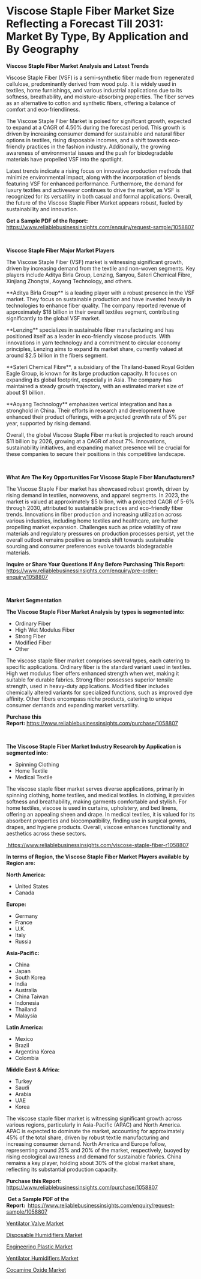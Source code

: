 <p><h1>Viscose Staple Fiber Market Size Reflecting a Forecast Till 2031: Market By Type, By Application and By Geography</h1></p><p><strong>Viscose Staple Fiber Market Analysis and Latest Trends</strong></p>
<p><p>Viscose Staple Fiber (VSF) is a semi-synthetic fiber made from regenerated cellulose, predominantly derived from wood pulp. It is widely used in textiles, home furnishings, and various industrial applications due to its softness, breathability, and moisture-absorbing properties. The fiber serves as an alternative to cotton and synthetic fibers, offering a balance of comfort and eco-friendliness.</p><p>The Viscose Staple Fiber Market is poised for significant growth, expected to expand at a CAGR of 4.50% during the forecast period. This growth is driven by increasing consumer demand for sustainable and natural fiber options in textiles, rising disposable incomes, and a shift towards eco-friendly practices in the fashion industry. Additionally, the growing awareness of environmental issues and the push for biodegradable materials have propelled VSF into the spotlight. </p><p>Latest trends indicate a rising focus on innovative production methods that minimize environmental impact, along with the incorporation of blends featuring VSF for enhanced performance. Furthermore, the demand for luxury textiles and activewear continues to drive the market, as VSF is recognized for its versatility in both casual and formal applications. Overall, the future of the Viscose Staple Fiber Market appears robust, fueled by sustainability and innovation.</p></p>
<p><strong>Get a Sample PDF of the Report:&nbsp;</strong> <a href="https://www.reliablebusinessinsights.com/enquiry/request-sample/1058807?utm_campaign=113&utm_medium=2&utm_source=Github&utm_content=ia&utm_term=04112024&utm_id=viscose-staple-fiber">https://www.reliablebusinessinsights.com/enquiry/request-sample/1058807</a></p>
<p>&nbsp;</p>
<p><strong>Viscose Staple Fiber Major Market Players</strong></p>
<p><p>The Viscose Staple Fiber (VSF) market is witnessing significant growth, driven by increasing demand from the textile and non-woven segments. Key players include Aditya Birla Group, Lenzing, Sanyou, Sateri Chemical Fibre, Xinjiang Zhongtai, Aoyang Technology, and others.</p><p>**Aditya Birla Group** is a leading player with a robust presence in the VSF market. They focus on sustainable production and have invested heavily in technologies to enhance fiber quality. The company reported revenue of approximately $18 billion in their overall textiles segment, contributing significantly to the global VSF market.</p><p>**Lenzing** specializes in sustainable fiber manufacturing and has positioned itself as a leader in eco-friendly viscose products. With innovations in yarn technology and a commitment to circular economy principles, Lenzing aims to expand its market share, currently valued at around $2.5 billion in the fibers segment.</p><p>**Sateri Chemical Fibre**, a subsidiary of the Thailand-based Royal Golden Eagle Group, is known for its large production capacity. It focuses on expanding its global footprint, especially in Asia. The company has maintained a steady growth trajectory, with an estimated market size of about $1 billion.</p><p>**Aoyang Technology** emphasizes vertical integration and has a stronghold in China. Their efforts in research and development have enhanced their product offerings, with a projected growth rate of 5% per year, supported by rising demand.</p><p>Overall, the global Viscose Staple Fiber market is projected to reach around $11 billion by 2026, growing at a CAGR of about 7%. Innovations, sustainability initiatives, and expanding market presence will be crucial for these companies to secure their positions in this competitive landscape.</p></p>
<p>&nbsp;</p>
<p><strong>What Are The Key Opportunities For Viscose Staple Fiber Manufacturers?</strong></p>
<p><p>The Viscose Staple Fiber market has showcased robust growth, driven by rising demand in textiles, nonwovens, and apparel segments. In 2023, the market is valued at approximately $5 billion, with a projected CAGR of 5-6% through 2030, attributed to sustainable practices and eco-friendly fiber trends. Innovations in fiber production and increasing utilization across various industries, including home textiles and healthcare, are further propelling market expansion. Challenges such as price volatility of raw materials and regulatory pressures on production processes persist, yet the overall outlook remains positive as brands shift towards sustainable sourcing and consumer preferences evolve towards biodegradable materials.</p></p>
<p><strong>Inquire or Share Your Questions If Any Before Purchasing This Report:</strong> <a href="https://www.reliablebusinessinsights.com/enquiry/pre-order-enquiry/1058807?utm_campaign=113&utm_medium=2&utm_source=Github&utm_content=ia&utm_term=04112024&utm_id=viscose-staple-fiber">https://www.reliablebusinessinsights.com/enquiry/pre-order-enquiry/1058807</a></p>
<p>&nbsp;</p>
<p><strong>Market Segmentation</strong></p>
<p><strong>The Viscose Staple Fiber Market Analysis by types is segmented into:</strong></p>
<p><ul><li>Ordinary Fiber</li><li>High Wet Modulus Fiber</li><li>Strong Fiber</li><li>Modified Fiber</li><li>Other</li></ul></p>
<p><p>The viscose staple fiber market comprises several types, each catering to specific applications. Ordinary fiber is the standard variant used in textiles. High wet modulus fiber offers enhanced strength when wet, making it suitable for durable fabrics. Strong fiber possesses superior tensile strength, used in heavy-duty applications. Modified fiber includes chemically altered variants for specialized functions, such as improved dye affinity. Other fibers encompass niche products, catering to unique consumer demands and expanding market versatility.</p></p>
<p><strong>Purchase this Report:&nbsp;</strong><a href="https://www.reliablebusinessinsights.com/purchase/1058807?utm_campaign=113&utm_medium=2&utm_source=Github&utm_content=ia&utm_term=04112024&utm_id=viscose-staple-fiber">https://www.reliablebusinessinsights.com/purchase/1058807</a></p>
<p>&nbsp;</p>
<p><strong>The Viscose Staple Fiber Market Industry Research by Application is segmented into:</strong></p>
<p><ul><li>Spinning Clothing</li><li>Home Textile</li><li>Medical Textile</li></ul></p>
<p><p>The viscose staple fiber market serves diverse applications, primarily in spinning clothing, home textiles, and medical textiles. In clothing, it provides softness and breathability, making garments comfortable and stylish. For home textiles, viscose is used in curtains, upholstery, and bed linens, offering an appealing sheen and drape. In medical textiles, it is valued for its absorbent properties and biocompatibility, finding use in surgical gowns, drapes, and hygiene products. Overall, viscose enhances functionality and aesthetics across these sectors.</p></p>
<p><a href="https://www.reliablebusinessinsights.com/viscose-staple-fiber-r1058807?utm_campaign=113&utm_medium=2&utm_source=Github&utm_content=ia&utm_term=04112024&utm_id=viscose-staple-fiber">&nbsp;https://www.reliablebusinessinsights.com/viscose-staple-fiber-r1058807</a></p>
<p><strong>In terms of Region, the Viscose Staple Fiber Market Players available by Region are:</strong></p>
<p>
    <p> <strong> North America: </strong>
        <ul>
            <li>United States</li>
            <li>Canada</li>
        </ul>
        </p> 
    <p> <strong> Europe: </strong>
        <ul>
            <li>Germany</li>
            <li>France</li>
            <li>U.K.</li>
            <li>Italy</li>
            <li>Russia</li>
        </ul>
        </p> 
    <p> <strong> Asia-Pacific: </strong>
        <ul>
            <li>China</li>
            <li>Japan</li>
            <li>South Korea</li>
            <li>India</li>
            <li>Australia</li>
            <li>China Taiwan</li>
            <li>Indonesia</li>
            <li>Thailand</li>
            <li>Malaysia</li>
        </ul>
        </p> 
    <p> <strong> Latin America: </strong>
        <ul>
            <li>Mexico</li>
            <li>Brazil</li>
            <li>Argentina Korea</li>
            <li>Colombia</li>
        </ul>
        </p> 
    <p> <strong> Middle East & Africa: </strong>
        <ul>
            <li>Turkey</li>
            <li>Saudi</li>
            <li>Arabia</li>
            <li>UAE</li>
            <li>Korea</li>
        </ul>
    </p>
    </p>
<p><p>The viscose staple fiber market is witnessing significant growth across various regions, particularly in Asia-Pacific (APAC) and North America. APAC is expected to dominate the market, accounting for approximately 45% of the total share, driven by robust textile manufacturing and increasing consumer demand. North America and Europe follow, representing around 25% and 20% of the market, respectively, buoyed by rising ecological awareness and demand for sustainable fabrics. China remains a key player, holding about 30% of the global market share, reflecting its substantial production capacity.</p></p>
<p><strong>Purchase this Report: </strong><a href="https://www.reliablebusinessinsights.com/purchase/1058807?utm_campaign=113&utm_medium=2&utm_source=Github&utm_content=ia&utm_term=04112024&utm_id=viscose-staple-fiber">https://www.reliablebusinessinsights.com/purchase/1058807</a></p>
<p>&nbsp;<strong>Get a Sample PDF of the Report:&nbsp;&nbsp;</strong><a href="https://www.reliablebusinessinsights.com/enquiry/request-sample/1058807?utm_campaign=113&utm_medium=2&utm_source=Github&utm_content=ia&utm_term=04112024&utm_id=viscose-staple-fiber">https://www.reliablebusinessinsights.com/enquiry/request-sample/1058807</a></p>
<p><strong></strong></p>
<p><p><a href="https://issuu.com/reportprime-2/docs/ventilator-valve-market-size-2030.p_d602dbeccfbdb4?utm_campaign=113&utm_medium=2&utm_source=Github&utm_content=ia&utm_term=04112024&utm_id=viscose-staple-fiber">Ventilator Valve Market</a></p><p><a href="https://issuu.com/reportprime-2/docs/disposable-humidifiers-market-size-_5c3a18f91bf49e?utm_campaign=113&utm_medium=2&utm_source=Github&utm_content=ia&utm_term=04112024&utm_id=viscose-staple-fiber">Disposable Humidifiers Market</a></p><p><a href="https://github.com/LoretaDushku585/Market-Research-Report-List-1/blob/main/engineering-plastic-market.md?utm_campaign=113&utm_medium=2&utm_source=Github&utm_content=ia&utm_term=04112024&utm_id=viscose-staple-fiber">Engineering Plastic Market</a></p><p><a href="https://issuu.com/reportprime-2/docs/ventilator-humidifiers-market-size-_11f8ff32b898f8?utm_campaign=113&utm_medium=2&utm_source=Github&utm_content=ia&utm_term=04112024&utm_id=viscose-staple-fiber">Ventilator Humidifiers Market</a></p><p><a href="https://github.com/florjvdva/Market-Research-Report-List-1/blob/main/cocamine-oxide-market.md?utm_campaign=113&utm_medium=2&utm_source=Github&utm_content=ia&utm_term=04112024&utm_id=viscose-staple-fiber">Cocamine Oxide Market</a></p></p>